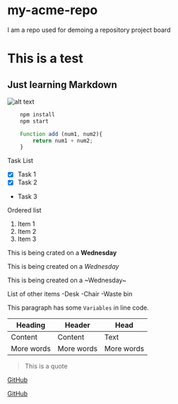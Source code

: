 # my-acme-repo
I am a repo used for demoing a repository project board
# This is a test

## Just learning Markdown 

![alt text](https://www.google.com/search?q=github+picture&source=lnms&tbm=isch&sa=X&ved=2ahUKEwjVytOQuff0AhVJ-6QKHXzWA3IQ_AUoAXoECAEQAw&biw=1440&bih=741&dpr=1#imgrc=Hm7x3KXilRreSM)
<!--Codeblocks-->
```bash
    npm install
    npm start
```

```Javascript
    Function add (num1, num2){
        return num1 + num2;
    }

```
Task List
<!--Task Lists-->
* [x] Task 1
* [x] Task 2
* Task 3

Ordered list
1. Item 1
1. Item 2
1. Item 3

This is being crated on a **Wednesday**

This is being created on a *Wednesday*

This is being created on a ~Wednesday~

List of other items
-Desk
-Chair
-Waste bin


<!--InlineCode-->
This paragraph has some `Variables` in line code.


<!--Table-->

| Heading | Header | Head |
|---------|--------|------|
|Content  | Content| Text |
|More words| More words| More words|



<!--Blockquote-->
> This is a quote

<!--Links-->

[GitHub](https://github.com)

[GitHub](https://github.com
"GitHub")


















